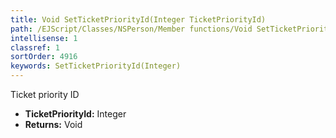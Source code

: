 ```yaml
---
title: Void SetTicketPriorityId(Integer TicketPriorityId)
path: /EJScript/Classes/NSPerson/Member functions/Void SetTicketPriorityId(Integer p_0)
intellisense: 1
classref: 1
sortOrder: 4916
keywords: SetTicketPriorityId(Integer)
---
```



Ticket priority ID



* **TicketPriorityId:** Integer
* **Returns:** Void


